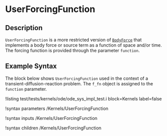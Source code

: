 # UserForcingFunction

## Description

`UserForcingFunction` is a more restricted version of
[`BodyForce`](systems/Kernels/framework/BodyForce.md) that implements a body force or
source term as a function of space and/or time. The forcing function is provided
through the parameter `function`.

## Example Syntax

The block below shows `UserForcingFunction` used in the context of a
transient-diffusion-reaction problem. The `f_fn` object is assigned to the
`function` parameter.

!listing test/tests/kernels/ode/ode_sys_impl_test.i block=Kernels label=false

!syntax parameters /Kernels/UserForcingFunction

!syntax inputs /Kernels/UserForcingFunction

!syntax children /Kernels/UserForcingFunction
